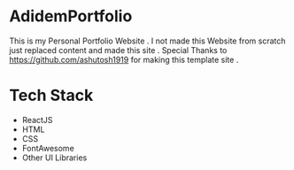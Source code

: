 # AdidemPortfolio
This is my Personal Portfolio Website . I not made this Website from scratch just replaced content and made this site .
Special Thanks to https://github.com/ashutosh1919 for making this template site .

# Tech Stack 
- ReactJS
- HTML
- CSS
- FontAwesome
- Other UI Libraries

